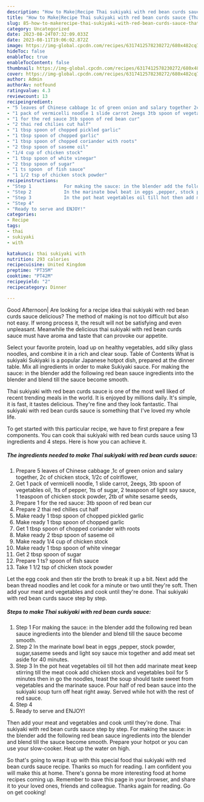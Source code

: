 ```yaml
---
description: "How to Make|Recipe Thai sukiyaki with red bean curds sauce {That is Delicious"
title: "How to Make|Recipe Thai sukiyaki with red bean curds sauce {That is Delicious"
slug: 85-how-to-makerecipe-thai-sukiyaki-with-red-bean-curds-sauce-that-is-delicious
category: Uncategorized
date: 2023-08-24T07:32:09.033Z
date: 2023-08-11T19:06:02.872Z
image: https://img-global.cpcdn.com/recipes/6317412578230272/680x482cq70/thai-sukiyaki-with-red-bean-curds-sauce-recipe-main-photo.jpg
hideToc: false
enableToc: true
enableTocContent: false
thumbnail: https://img-global.cpcdn.com/recipes/6317412578230272/680x482cq70/thai-sukiyaki-with-red-bean-curds-sauce-recipe-main-photo.jpg
cover: https://img-global.cpcdn.com/recipes/6317412578230272/680x482cq70/thai-sukiyaki-with-red-bean-curds-sauce-recipe-main-photo.jpg
author: Admin
authorAv: notfound
ratingvalue: 4.3
reviewcount: 13
recipeingredient:
- "5 leaves of Chinese cabbage 1c of green onion and salary together 2c of chicken stock 12c of colriflower"
- "1 pack of vermicelli noodle 1 slide carrot 2eegs 3tb spoon of vegetables oil 1ts of pepper 1ts of sugar 2 teaspoon of light soy sauce 1 teaspoon of chicken stock powder 2tb of white sesame seeds"
- "1 for the red sauce 3tb spoon of red bean cur"
- "2 thai red chilies cut half"
- "1 tbsp spoon of chopped pickled garlic"
- "1 tbsp spoon of chopped garlic"
- "1 tbsp spoon of chopped coriander with roots"
- "2 tbsp spoon of saseme oil"
- "1/4 cup of chicken stock"
- "1 tbsp spoon of white vinegar"
- "2 tbsp spoon of sugar"
- "1 ts spoon  of fish sauce"
- "1 1/2 tsp of chicken stock powder"
recipeinstructions:
- "Step 1            For making the sauce: in the blender add the following red bean sauce ingredients into the blender and blend till the sauce become smooth."
- "Step 2            In the marinate bowl beat in eggs ,pepper, stock powder, sugar,saseme seeds and light soy sauce mix together and add meat set aside for 40 minutes."
- "Step 3            In the pot heat vegetables oil till hot then add marinate meat keep stirring till the meat cook add chicken stock and vegetables boil for 5 minutes then in go the noodles, teast the soup should taste sweet from vegetables and the marinate sauce. Pour half of red bean sauce into the sukiyaki soup turn off heat right away. Served while hot with the rest of red sauce."
- "Step 4"
- "Ready to serve and ENJOY!"
categories:
- Recipe
tags:
- thai
- sukiyaki
- with

katakunci: thai sukiyaki with 
nutrition: 293 calories
recipecuisine: United Kingdom
preptime: "PT35M"
cooktime: "PT42M"
recipeyield: "2"
recipecategory: Dinner

---
```



Good Afternoon| Are looking for a recipe idea thai sukiyaki with red bean curds sauce delicious? The method of making is not too difficult but also not easy. If wrong process it, the result will not be satisfying and even unpleasant. Meanwhile the delicious thai sukiyaki with red bean curds sauce must have aroma and taste that can provoke our appetite.





Select your favorite protein, load up on healthy vegetables, add silky glass noodles, and combine it in a rich and clear soup. Table of Contents What is sukiyaki Sukiyaki is a popular Japanese hotpot dish, prepared at the dinner table. Mix all ingredients in order to make Sukiyaki sauce. For making the sauce: in the blender add the following red bean sauce ingredients into the blender and blend till the sauce become smooth.

Thai sukiyaki with red bean curds sauce is one of the most well liked of recent trending meals in the world. It is enjoyed by millions daily. It's simple, it is fast, it tastes delicious. They're fine and they look fantastic. Thai sukiyaki with red bean curds sauce is something that I've loved my whole life.


To get started with this particular recipe, we have to first prepare a few components. You can cook thai sukiyaki with red bean curds sauce using 13 ingredients and 4 steps. Here is how you can achieve it.

<!--inarticleads1-->

##### The ingredients needed to make Thai sukiyaki with red bean curds sauce:

1. Prepare 5 leaves of Chinese cabbage ,1c of green onion and salary together, 2c of chicken stock, 1/2c of colriflower,
1. Get 1 pack of vermicelli noodle, 1 slide carrot, 2eegs, 3tb spoon of vegetables oil, 1ts of pepper, 1ts of sugar, 2 teaspoon of light soy sauce, 1 teaspoon of chicken stock powder, 2tb of white sesame seeds,
1. Prepare 1 for the red sauce: 3tb spoon of red bean cur
1. Prepare 2 thai red chilies cut half
1. Make ready 1 tbsp spoon of chopped pickled garlic
1. Make ready 1 tbsp spoon of chopped garlic
1. Get 1 tbsp spoon of chopped coriander with roots
1. Make ready 2 tbsp spoon of saseme oil
1. Make ready 1/4 cup of chicken stock
1. Make ready 1 tbsp spoon of white vinegar
1. Get 2 tbsp spoon of sugar
1. Prepare 1 ts? spoon  of fish sauce
1. Take 1 1/2 tsp of chicken stock powder


Let the egg cook and then stir the broth to break it up a bit. Next add the bean thread noodles and let cook for a minute or two until they&#39;re soft. Then add your meat and vegetables and cook until they&#39;re done. Thai sukiyaki with red bean curds sauce step by step. 

<!--inarticleads2-->

##### Steps to make Thai sukiyaki with red bean curds sauce:

1. Step 1            For making the sauce: in the blender add the following red bean sauce ingredients into the blender and blend till the sauce become smooth.
1. Step 2            In the marinate bowl beat in eggs ,pepper, stock powder, sugar,saseme seeds and light soy sauce mix together and add meat set aside for 40 minutes.
1. Step 3            In the pot heat vegetables oil till hot then add marinate meat keep stirring till the meat cook add chicken stock and vegetables boil for 5 minutes then in go the noodles, teast the soup should taste sweet from vegetables and the marinate sauce. Pour half of red bean sauce into the sukiyaki soup turn off heat right away. Served while hot with the rest of red sauce.
1. Step 4
1. Ready to serve and ENJOY!

Then add your meat and vegetables and cook until they&#39;re done. Thai sukiyaki with red bean curds sauce step by step. For making the sauce: in the blender add the following red bean sauce ingredients into the blender and blend till the sauce become smooth. Prepare your hotpot or you can use your slow-cooker. Heat up the water on high. 

So that's going to wrap it up with this special food thai sukiyaki with red bean curds sauce recipe. Thanks so much for reading. I am confident you will make this at home. There's gonna be more interesting food at home recipes coming up. Remember to save this page in your browser, and share it to your loved ones, friends and colleague. Thanks again for reading. Go on get cooking!
